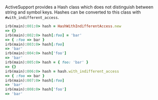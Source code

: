 ActiveSupport provides a Hash class which does not distinguish between string and symbol keys. Hashes can be converted to this class with `#with_indifferent_access`.

```ruby
irb(main):001:0> hash = HashWithIndifferentAccess.new
=> {}
irb(main):002:0> hash[:foo] = 'bar'
=> { :foo => bar }
irb(main):003:0> hash[:foo]
=> 'bar'
irb(main):004:0> hash['foo']
=> 'bar'
irb(main):005:0> hash = { foo: 'bar' }
=> {}
irb(main):006:0> hash = hash.with_indifferent_access
=> { :foo => bar }
irb(main):007:0> hash[:foo]
=> 'bar'
irb(main):008:0> hash['foo']
=> 'bar'
```
